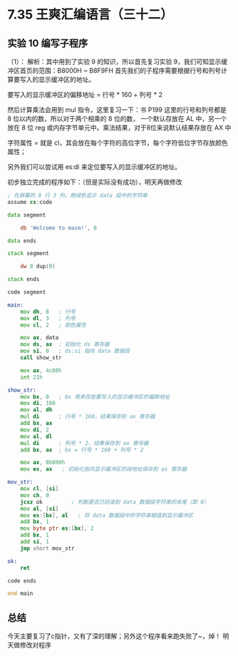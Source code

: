 # 7.35 王爽汇编语言（三十二）

## 实验 10 编写子程序
（1）：
解析：其中用到了实验 9 的知识，所以首先复习实验 9，我们可知显示缓冲区首页的范围：B8000H ~ B8F9FH
首先我们的子程序需要根据行号和列号计算要写入的显示缓冲区的地址。

要写入的显示缓冲区的偏移地址 = 行号 * 160 + 列号 * 2

然后计算乘法会用到 mul 指令，这里复习一下：书 P199
这里的行号和列号都是 8 位以内的数，所以对于两个相乘的 8 位的数，
一个默认存放在 AL 中，另一个放在 8 位 reg 或内存字节单元中。乘法结果，对于8位来说默认结果存放在 AX 中


字符属性 = 就是 cl，其会放在每个字符的高位字节，每个字符低位字节存放颜色属性；

另外我们可以尝试用 es:di 来定位要写入的显示缓冲区的地址。

初步独立完成的程序如下：（但是实际没有成功），明天再做修改
```asm
; 在屏幕的 8 行 3 列，用绿色显示 data 段中的字符串
assume cs:code

data segment

    db 'Welcome to masm!', 0

data ends

stack segment

    dw 8 dup(0)

stack ends

code segment

main:
    mov dh, 8   ; 行号
    mov dl, 3   ; 列号
    mov cl, 2   ; 颜色属性

    mov ax, data
    mov ds, ax  ; 初始化 ds 寄存器
    mov si, 0   ; ds:si 指向 data 数据段
    call show_str

    mov ax, 4c00h
    int 21h

show_str:
    mov bx, 0   ; bx 用来存放要写入的显示缓冲区的偏移地址
    mov di, 160
    mov al, dh
    mul di      ; 行号 * 160，结果保存到 ax 寄存器
    add bx, ax
    mov di, 2
    mov al, dl
    mul di      ; 列号 * 2，结果保存到 ax 寄存器
    add bx, ax  ; bx = 行号 * 160 + 列号 * 2

    mov ax, 0b800h
    mov es, ax   ; 初始化指向显示缓冲区的段地址保存到 es 寄存器

mov_str:
    mov cl, [si] 
    mov ch, 0
    jcxz ok         ; 判断是否已经读到 data 数据段字符串的末尾（即 0）
    mov al, [si]
    mov es:[bx], al   ; 将 data 数据段中的字符串赋值到显示缓冲区
    add bx, 1
    mov byte ptr es:[bx], 2
    add bx, 1
    add si, 1
    jmp short mov_str

ok:
    ret

code ends

end main
```


## 总结
今天主要复习了c指针，又有了深的理解；另外这个程序看来跑失败了~，焯！
明天做修改对程序